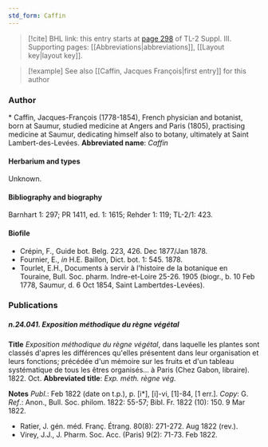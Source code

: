 ```yaml
---
std_form: Caffin
---
```


> [!cite] BHL link: this entry starts at [page 298](https://www.biodiversitylibrary.org/page/33266605) of TL-2 Suppl. III.
> Supporting pages: [[Abbreviations|abbreviations]], [[Layout key|layout key]].

> [!example] See also [[Caffin, Jacques François|first entry]] for this author

### Author

\* Caffin, Jacques-François (1778-1854), French physician and botanist, born at Saumur, studied medicine at Angers and Paris (1805), practising medicine at Saumur, dedicating himself also to botany, ultimately at Saint Lambert-des-Levées. 
**Abbreviated name**: *Caffin*

#### Herbarium and types

Unknown.

#### Bibliography and biography

Barnhart 1: 297; PR 1411, ed. 1: 1615; Rehder 1: 119; TL-2/1: 423.

#### Biofile

- Crépin, F., Guide bot. Belg. 223, 426. Dec 1877/Jan 1878.
- Fournier, E., *in* H.E. Baillon, Dict. bot. 1: 545. 1878.
- Tourlet, E.H., Documents à servir à l'histoire de la botanique en Touraine, Bull. Soc. pharm. Indre-et-Loire 25-26. 1905 (biogr., b. 10 Feb 1778, Saumur, d. 6 Oct 1854, Saint Lambertdes-Levées).

### Publications

##### n.24.041. Exposition méthodique du règne végétal

**Title**
*Exposition méthodique du règne végétal*, dans laquelle les plantes sont classés d'apres les différences qu'elles présentent dans leur organisation et leurs fonctions; précédée d'un mémoire sur les fruits et d'un tableau systématique de tous les êtres organisés... à Paris (Chez Gabon, libraire). 1822. Oct.
**Abbreviated title**: *Exp. méth. règne vég.*

**Notes**
*Publ*.: Feb 1822 (date on t.p.), p. \[i\*\], \[i\]-vi, \[1\]-84, \[1 err.\]. *Copy*: G.
*Ref*.: Anon., Bull. Soc. philom. 1822: 55-57; Bibl. Fr. 1822 (10): 150. 9 Mar 1822.
- Ratier, J. gén. méd. Franç. Étrang. 80(8): 271-272. Aug 1822 (rev.).
- Virey, J.J., J. Pharm. Soc. Acc. (Paris) 9(2): 71-73. Feb 1822.


